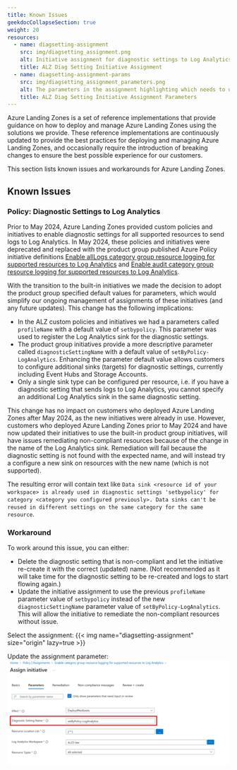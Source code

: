 ```yaml
---
title: Known Issues
geekdocCollapseSection: true
weight: 20
resources:
  - name: diagsetting-assignment
    src: img/diagsetting_assignment.png
    alt: Initiative assignment for diagnostic settings to Log Analytics
    title: ALZ Diag Setting Initiative Assignment
  - name: diagsetting-assignment-params
    src: img/diagsetting_assignment_parameters.png
    alt: The parameters in the assignment highlighting which needs to updated
    title: ALZ Diag Setting Initiative Assignment Parameters
---
```


Azure Landing Zones is a set of reference implementations that provide guidance on how to deploy and manage Azure Landing Zones using the solutions we provide. These reference implementations are continuously updated to provide the best practices for deploying and managing Azure Landing Zones, and occasionally require the introduction of breaking changes to ensure the best possible experience for our customers.

This section lists known issues and workarounds for Azure Landing Zones.

## Known Issues

### Policy: Diagnostic Settings to Log Analytics

Prior to May 2024, Azure Landing Zones provided custom policies and initiatives to enable diagnostic settings for all supported resources to send logs to Log Analytics. In May 2024, these policies and initiatives were deprecated and replaced with the product group published Azure Policy initiative definitions [Enable allLogs category group resource logging for supported resources to Log Analytics](https://www.azadvertizer.net/azpolicyinitiativesadvertizer/0884adba-2312-4468-abeb-5422caed1038.html) and [Enable audit category group resource logging for supported resources to Log Analytics](https://www.azadvertizer.net/azpolicyinitiativesadvertizer/f5b29bc4-feca-4cc6-a58a-772dd5e290a5.html).

With the transition to the built-in initiatives we made the decision to adopt the product group specified default values for parameters, which would simplify our ongoing management of assignments of these initiatives (and any future updates). This change has the following implications:

- In the ALZ custom policies and initiatives we had a parameters called `profileName` with a default value of `setbypolicy`. This parameter was used to register the Log Analytics sink for the diagnostic settings.
- The product group initiatives provide a more descriptive parameter called `diagnosticSettingName` with a default value of `setByPolicy-LogAnalytics`. Enhancing the parameter default value allows customers to configure additional sinks (targets) for diagnostic settings, currently including Event Hubs and Storage Accounts.
- Only a single sink type can be configured per resource, i.e. if you have a diagnostic setting that sends logs to Log Analytics, you cannot specify an additional Log Analytics sink in the same diagnostic setting.

This change has no impact on customers who deployed Azure Landing Zones after May 2024, as the new initiatives were already in use. However, customers who deployed Azure Landing Zones prior to May 2024 and have now updated their initiatives to use the built-in product group initiatives, will have issues remediating non-compliant resources because of the change in the name of the Log Analytics sink. Remediation will fail because the diagnostic setting is not found with the expected name, and will instead try a configure a new sink on resources with the new name (which is not supported).

The resulting error will contain text like `Data sink <resource id of your workspace> is already used in diagnostic settings 'setbypolicy' for category <category you configured previously>. Data sinks can't be reused in different settings on the same category for the same resource`.

### Workaround

To work around this issue, you can either:

- Delete the diagnostic setting that is non-compliant and let the initiative re-create it with the correct (updated) name. (Not recommended as it will take time for the diagnostic setting to be re-created and logs to start flowing again.)
- Update the initiative assignment to use the previous `profileName` parameter value of `setbypolicy` instead of the new `diagnosticSettingName` parameter value of `setByPolicy-LogAnalytics`. This will allow the initiative to remediate the non-compliant resources without issue.

Select the assignment:
{{< img name="diagsetting-assignment" size="origin" lazy=true >}}

Update the assignment parameter:
![The parameters in the assignment highlighting which needs to updated](./img/diagsetting_assignment_parameters.png)